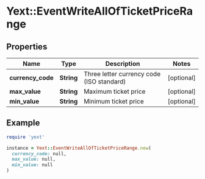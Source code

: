 # Yext::EventWriteAllOfTicketPriceRange

## Properties

| Name | Type | Description | Notes |
| ---- | ---- | ----------- | ----- |
| **currency_code** | **String** | Three letter currency code (ISO standard) | [optional] |
| **max_value** | **String** | Maximum ticket price | [optional] |
| **min_value** | **String** | Minimum ticket price | [optional] |

## Example

```ruby
require 'yext'

instance = Yext::EventWriteAllOfTicketPriceRange.new(
  currency_code: null,
  max_value: null,
  min_value: null
)
```

